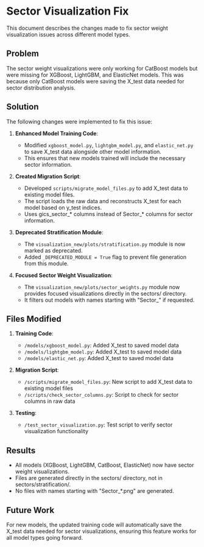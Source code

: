 # Sector Visualization Fix

This document describes the changes made to fix sector weight visualization issues across different model types.

## Problem

The sector weight visualizations were only working for CatBoost models but were missing for XGBoost, LightGBM, and ElasticNet models. This was because only CatBoost models were saving the X_test data needed for sector distribution analysis.

## Solution

The following changes were implemented to fix this issue:

1. **Enhanced Model Training Code**:
   - Modified `xgboost_model.py`, `lightgbm_model.py`, and `elastic_net.py` to save X_test data alongside other model information.
   - This ensures that new models trained will include the necessary sector information.

2. **Created Migration Script**:
   - Developed `scripts/migrate_model_files.py` to add X_test data to existing model files.
   - The script loads the raw data and reconstructs X_test for each model based on y_test indices.
   - Uses gics_sector_* columns instead of Sector_* columns for sector information.

3. **Deprecated Stratification Module**:
   - The `visualization_new/plots/stratification.py` module is now marked as deprecated.
   - Added `_DEPRECATED_MODULE = True` flag to prevent file generation from this module.

4. **Focused Sector Weight Visualization**:
   - The `visualization_new/plots/sector_weights.py` module now provides focused visualizations directly in the sectors/ directory.
   - It filters out models with names starting with "Sector_" if requested.

## Files Modified

1. **Training Code**:
   - `/models/xgboost_model.py`: Added X_test to saved model data
   - `/models/lightgbm_model.py`: Added X_test to saved model data
   - `/models/elastic_net.py`: Added X_test to saved model data

2. **Migration Script**:
   - `/scripts/migrate_model_files.py`: New script to add X_test data to existing model files
   - `/scripts/check_sector_columns.py`: Script to check for sector columns in raw data

3. **Testing**:
   - `/test_sector_visualization.py`: Test script to verify sector visualization functionality

## Results

- All models (XGBoost, LightGBM, CatBoost, ElasticNet) now have sector weight visualizations.
- Files are generated directly in the sectors/ directory, not in sectors/stratification/.
- No files with names starting with "Sector_*.png" are generated.

## Future Work

For new models, the updated training code will automatically save the X_test data needed for sector visualizations, ensuring this feature works for all model types going forward.
